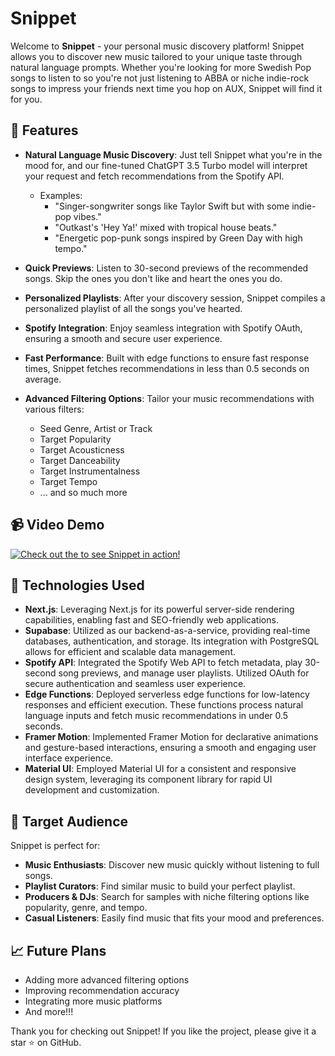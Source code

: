 # Snippet

Welcome to **Snippet** - your personal music discovery platform! Snippet allows you to discover new music tailored to your unique taste through natural language prompts. Whether you're looking for more Swedish Pop songs to listen to so you're not just listening to ABBA or niche indie-rock songs to impress your friends next time you hop on AUX, Snippet will find it for you.

## 🌟 Features

- **Natural Language Music Discovery**: Just tell Snippet what you're in the mood for, and our fine-tuned ChatGPT 3.5 Turbo model will interpret your request and fetch recommendations from the Spotify API.
  - Examples:
    - "Singer-songwriter songs like Taylor Swift but with some indie-pop vibes."
    - "Outkast's 'Hey Ya!' mixed with tropical house beats."
    - "Energetic pop-punk songs inspired by Green Day with high tempo."

- **Quick Previews**: Listen to 30-second previews of the recommended songs. Skip the ones you don't like and heart the ones you do.

- **Personalized Playlists**: After your discovery session, Snippet compiles a personalized playlist of all the songs you've hearted.

- **Spotify Integration**: Enjoy seamless integration with Spotify OAuth, ensuring a smooth and secure user experience.

- **Fast Performance**: Built with edge functions to ensure fast response times, Snippet fetches recommendations in less than 0.5 seconds on average.

- **Advanced Filtering Options**: Tailor your music recommendations with various filters:
  - Seed Genre, Artist or Track
  - Target Popularity
  - Target Acousticness
  - Target Danceability
  - Target Instrumentalness
  - Target Tempo
  - ... and so much more
 
## 📹 Video Demo

[![Check out the to see Snippet in action!](https://img.youtube.com/vi/E2X1xF4ID6g/0.jpg)](https://www.youtube.com/watch?v=E2X1xF4ID6g)

## 🚀 Technologies Used

- **Next.js**: Leveraging Next.js for its powerful server-side rendering capabilities, enabling fast and SEO-friendly web applications.
- **Supabase**: Utilized as our backend-as-a-service, providing real-time databases, authentication, and storage. Its integration with PostgreSQL allows for efficient and scalable data management.
- **Spotify API**: Integrated the Spotify Web API to fetch metadata, play 30-second song previews, and manage user playlists. Utilized OAuth for secure authentication and seamless user experience.
- **Edge Functions**: Deployed serverless edge functions for low-latency responses and efficient execution. These functions process natural language inputs and fetch music recommendations in under 0.5 seconds.
- **Framer Motion**: Implemented Framer Motion for declarative animations and gesture-based interactions, ensuring a smooth and engaging user interface experience.
- **Material UI**: Employed Material UI for a consistent and responsive design system, leveraging its component library for rapid UI development and customization.

## 🎯 Target Audience

Snippet is perfect for:

- **Music Enthusiasts**: Discover new music quickly without listening to full songs.
- **Playlist Curators**: Find similar music to build your perfect playlist.
- **Producers & DJs**: Search for samples with niche filtering options like popularity, genre, and tempo.
- **Casual Listeners**: Easily find music that fits your mood and preferences.


## 📈 Future Plans

- Adding more advanced filtering options
- Improving recommendation accuracy
- Integrating more music platforms
- And more!!!

Thank you for checking out Snippet! If you like the project, please give it a star ⭐️ on GitHub.
